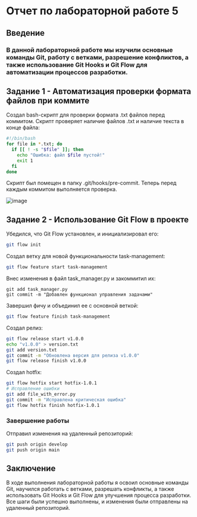 # Отчет по лабораторной работе 5

## Введение

### В данной лабораторной работе мы изучили основные команды Git, работу с ветками, разрешение конфликтов, а также использование Git Hooks и Git Flow для автоматизации процессов разработки.

## Задание 1 - Автоматизация проверки формата файлов при коммите
Создал bash-скрипт для проверки формата .txt файлов перед коммитом. Скрипт проверяет наличие файлов .txt и наличие текста в конце файла:

```bash
#!/bin/bash
for file in *.txt; do
  if [[ ! -s "$file" ]]; then
    echo "Ошибка: файл $file пустой!"
    exit 1
  fi
done
```

Скрипт был помещен в папку .git/hooks/pre-commit. Теперь перед каждым коммитом выполняется проверка.

![image](https://github.com/user-attachments/assets/3341e0b3-6ae7-4dd5-b876-ca3c29b9802c)


## Задание 2 - Использование Git Flow в проекте

Убедился, что Git Flow установлен, и инициализировал его:
```bash
git flow init
```

Создал ветку для новой функциональности task-management:
```bash
git flow feature start task-management
```

Внес изменения в файл task_manager.py и закоммитил их:
```
git add task_manager.py
git commit -m "Добавлен функционал управления задачами"
```

Завершил фичу и объединил ее с основной веткой:
```bash
git flow feature finish task-management
```

Создал релиз:
```bash
git flow release start v1.0.0
echo "v1.0.0" > version.txt
git add version.txt
git commit -m "Обновлена версия для релиза v1.0.0"
git flow release finish v1.0.0
```

Создал hotfix:
```bash
git flow hotfix start hotfix-1.0.1
# Исправление ошибки
git add file_with_error.py
git commit -m "Исправлена критическая ошибка"
git flow hotfix finish hotfix-1.0.1
```

### Завершение работы
Отправил изменения на удаленный репозиторий:
```bash
git push origin develop
git push origin main
```
## Заключение

В ходе выполнения лабораторной работы я освоил основные команды Git, научился работать с ветками, разрешать конфликты, а также использовать Git Hooks и Git Flow для улучшения процесса разработки. Все шаги были успешно выполнены, и изменения были отправлены на удаленный репозиторий.
